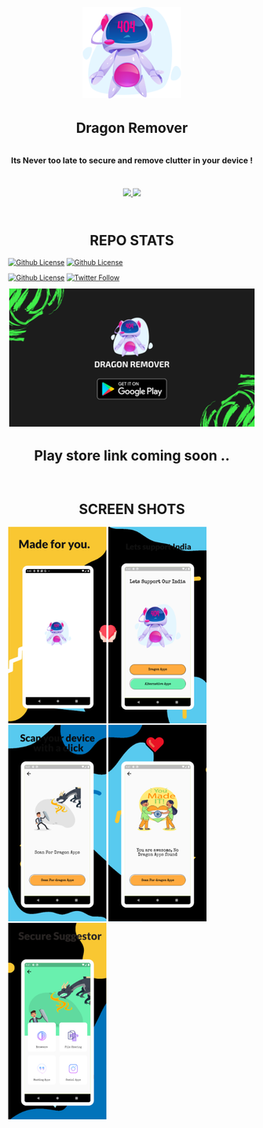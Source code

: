 

<p align="center">
  <img src="https://github.com/nitishsai9/DrangonRemover/blob/master/first.png?raw=true" width="200">
</p>
<h1 align="center"> Dragon Remover <h1>
<h3 align="center"> Its Never too late to secure and remove clutter in your device !</h3>
<br/>

<p align="center">
  <a href="https://www.paypal.me/nitishsai1999">
    <img src="https://img.shields.io/badge/Donate-PayPal-blue.svg?style=for-the-badge">
  </a>
   <a href="">
    <img src="https://img.shields.io/badge/Google-PlayStore-green.svg?style=for-the-badge">
  </a> 


</p>
<br/>
<div>
  </div>

<h1 align="center"> REPO STATS </h1>

[![Github License](https://img.shields.io/github/issues/nitishsai9/DrangonRemover)](https://github.com/nitishsai9/DrangonRemover)
[![Github License](https://img.shields.io/github/stars/nitishsai9/DrangonRemover)](https://github.com/nitishsai9/DrangonRemover)

[![Github License](https://img.shields.io/github/license/nitishsai9/DrangonRemover)](https://github.com/nitishsai9/DrangonRemover/)
[![Twitter Follow](https://img.shields.io/twitter/url?url=https%3A%2F%2Fgithub.com%2Fnitishsai9%2FDragonRemover)](https://twitter.com/Nitishsaik)

<p align="center"> 

 <img src="https://github.com/nitishsai9/DrangonRemover/blob/master/dragonRemover.png?raw=true" width="500">
</p>



<h1 align="center" > Play store link coming soon .. </h1>


<br/>
<h1 align="center"> SCREEN SHOTS </h1>
<p>
<img src="https://github.com/nitishsai9/DrangonRemover/blob/master/Image%201.jpeg?raw=true" alt="sc1" width="200">
<img src="https://github.com/nitishsai9/DrangonRemover/blob/master/Image%202.jpeg?raw=true" alt="sc2" width="200">
<img src="https://github.com/nitishsai9/DrangonRemover/blob/master/Image%203.jpeg?raw=true" alt="sc3" width="200">
<img src="https://github.com/nitishsai9/DrangonRemover/blob/master/Image%204.jpeg?raw=true" alt="sc4" width="200">
<img src="https://github.com/nitishsai9/DrangonRemover/blob/master/Image%205.jpeg?raw=true" alt="sc5" width="200">
</p>





   
